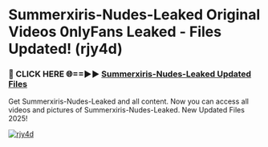 # Summerxiris-Nudes-Leaked Original Videos 0nlyFans Leaked - Files Updated! (rjy4d)

<h3>🔴 CLICK HERE 🌐==►► <a href="https://tinyurl.com/4mcuefdz" rel="nofollow">Summerxiris-Nudes-Leaked Updated Files</a></h3>

Get Summerxiris-Nudes-Leaked and all content. Now you can access all videos and pictures of Summerxiris-Nudes-Leaked. New Updated Files 2025!

[![rjy4d](https://i.imgur.com/StAQSOY.gif)](https://tinyurl.com/4mcuefdz)
